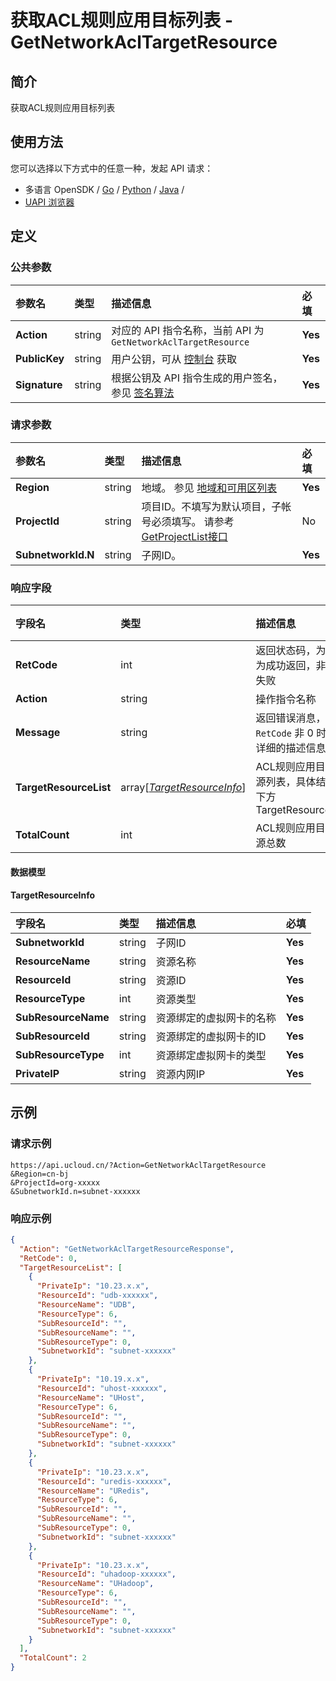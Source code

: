 # 获取ACL规则应用目标列表 - GetNetworkAclTargetResource

## 简介

获取ACL规则应用目标列表






## 使用方法

您可以选择以下方式中的任意一种，发起 API 请求：
- 多语言 OpenSDK / [Go](https://github.com/ucloud/ucloud-sdk-go) / [Python](https://github.com/ucloud/ucloud-sdk-python3) / [Java](https://github.com/ucloud/ucloud-sdk-java) /
- [UAPI 浏览器](https://console.ucloud.cn/uapi/detail?id=GetNetworkAclTargetResource)


## 定义

### 公共参数

| 参数名 | 类型 | 描述信息 | 必填 |
|:---|:---|:---|:---|
| **Action**     | string  | 对应的 API 指令名称，当前 API 为 `GetNetworkAclTargetResource`                        | **Yes** |
| **PublicKey**  | string  | 用户公钥，可从 [控制台](https://console.ucloud.cn/uapi/apikey) 获取                                             | **Yes** |
| **Signature**  | string  | 根据公钥及 API 指令生成的用户签名，参见 [签名算法](api/summary/signature.md)  | **Yes** |

### 请求参数

| 参数名 | 类型 | 描述信息 | 必填 |
|:---|:---|:---|:---|
| **Region** | string | 地域。 参见 [地域和可用区列表](api/summary/regionlist) |**Yes**|
| **ProjectId** | string | 项目ID。不填写为默认项目，子帐号必须填写。 请参考[GetProjectList接口](api/summary/get_project_list) |No|
| **SubnetworkId.N** | string | 子网ID。 |**Yes**|

### 响应字段

| 字段名 | 类型 | 描述信息 | 必填 |
|:---|:---|:---|:---|
| **RetCode** | int | 返回状态码，为 0 则为成功返回，非 0 为失败 |**Yes**|
| **Action** | string | 操作指令名称 |**Yes**|
| **Message** | string | 返回错误消息，当 `RetCode` 非 0 时提供详细的描述信息 |No|
| **TargetResourceList** | array[[*TargetResourceInfo*](#TargetResourceInfo)] | ACL规则应用目标资源列表，具体结构见下方TargetResourceInfo |**Yes**|
| **TotalCount** | int | ACL规则应用目标资源总数 |**Yes**|

#### 数据模型


#### TargetResourceInfo

| 字段名 | 类型 | 描述信息 | 必填 |
|:---|:---|:---|:---|
| **SubnetworkId** | string | 子网ID |**Yes**|
| **ResourceName** | string | 资源名称 |**Yes**|
| **ResourceId** | string | 资源ID |**Yes**|
| **ResourceType** | int | 资源类型 |**Yes**|
| **SubResourceName** | string | 资源绑定的虚拟网卡的名称 |**Yes**|
| **SubResourceId** | string | 资源绑定的虚拟网卡的ID |**Yes**|
| **SubResourceType** | int | 资源绑定虚拟网卡的类型 |**Yes**|
| **PrivateIP** | string | 资源内网IP |**Yes**|

## 示例

### 请求示例
    
```
https://api.ucloud.cn/?Action=GetNetworkAclTargetResource
&Region=cn-bj
&ProjectId=org-xxxxx
&SubnetworkId.n=subnet-xxxxxx
```

### 响应示例
    
```json
{
  "Action": "GetNetworkAclTargetResourceResponse",
  "RetCode": 0,
  "TargetResourceList": [
    {
      "PrivateIp": "10.23.x.x",
      "ResourceId": "udb-xxxxxx",
      "ResourceName": "UDB",
      "ResourceType": 6,
      "SubResourceId": "",
      "SubResourceName": "",
      "SubResourceType": 0,
      "SubnetworkId": "subnet-xxxxxx"
    },
    {
      "PrivateIp": "10.19.x.x",
      "ResourceId": "uhost-xxxxxx",
      "ResourceName": "UHost",
      "ResourceType": 6,
      "SubResourceId": "",
      "SubResourceName": "",
      "SubResourceType": 0,
      "SubnetworkId": "subnet-xxxxxx"
    },
    {
      "PrivateIp": "10.23.x.x",
      "ResourceId": "uredis-xxxxxx",
      "ResourceName": "URedis",
      "ResourceType": 6,
      "SubResourceId": "",
      "SubResourceName": "",
      "SubResourceType": 0,
      "SubnetworkId": "subnet-xxxxxx"
    },
    {
      "PrivateIp": "10.23.x.x",
      "ResourceId": "uhadoop-xxxxxx",
      "ResourceName": "UHadoop",
      "ResourceType": 6,
      "SubResourceId": "",
      "SubResourceName": "",
      "SubResourceType": 0,
      "SubnetworkId": "subnet-xxxxxx"
    }
  ],
  "TotalCount": 2
}
```





